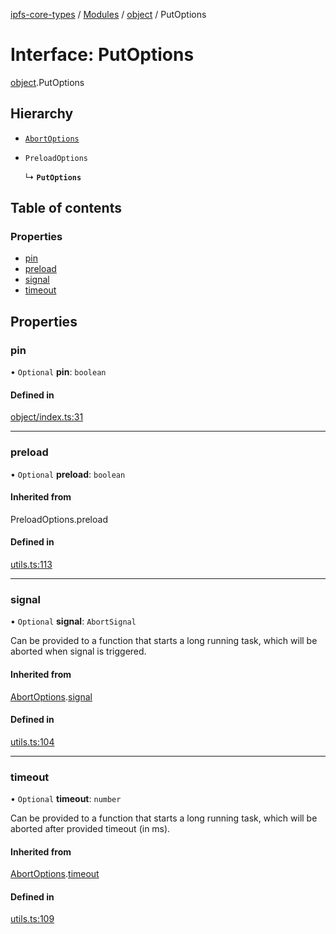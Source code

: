 [ipfs-core-types](../README.md) / [Modules](../modules.md) / [object](../modules/object.md) / PutOptions

# Interface: PutOptions

[object](../modules/object.md).PutOptions

## Hierarchy

- [`AbortOptions`](index.AbortOptions.md)

- `PreloadOptions`

  ↳ **`PutOptions`**

## Table of contents

### Properties

- [pin](object.PutOptions.md#pin)
- [preload](object.PutOptions.md#preload)
- [signal](object.PutOptions.md#signal)
- [timeout](object.PutOptions.md#timeout)

## Properties

### pin

• `Optional` **pin**: `boolean`

#### Defined in

[object/index.ts:31](https://github.com/ipfs/js-ipfs/blob/1655368d/packages/ipfs-core-types/src/object/index.ts#L31)

___

### preload

• `Optional` **preload**: `boolean`

#### Inherited from

PreloadOptions.preload

#### Defined in

[utils.ts:113](https://github.com/ipfs/js-ipfs/blob/1655368d/packages/ipfs-core-types/src/utils.ts#L113)

___

### signal

• `Optional` **signal**: `AbortSignal`

Can be provided to a function that starts a long running task, which will
be aborted when signal is triggered.

#### Inherited from

[AbortOptions](index.AbortOptions.md).[signal](index.AbortOptions.md#signal)

#### Defined in

[utils.ts:104](https://github.com/ipfs/js-ipfs/blob/1655368d/packages/ipfs-core-types/src/utils.ts#L104)

___

### timeout

• `Optional` **timeout**: `number`

Can be provided to a function that starts a long running task, which will
be aborted after provided timeout (in ms).

#### Inherited from

[AbortOptions](index.AbortOptions.md).[timeout](index.AbortOptions.md#timeout)

#### Defined in

[utils.ts:109](https://github.com/ipfs/js-ipfs/blob/1655368d/packages/ipfs-core-types/src/utils.ts#L109)
